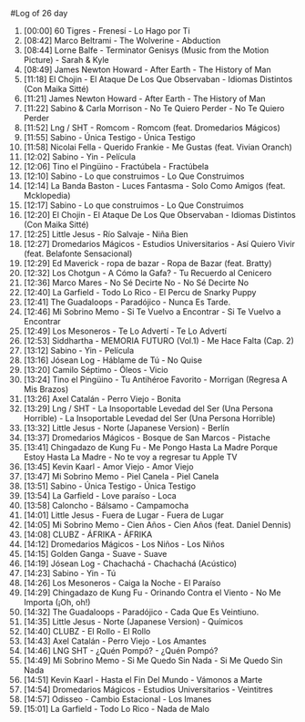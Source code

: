 #Log of 26 day

1. [00:00] 60 Tigres - Frenesí - Lo Hago por Ti
1. [08:42] Marco Beltrami - The Wolverine - Abduction
1. [08:44] Lorne Balfe - Terminator Genisys (Music from the Motion Picture) - Sarah & Kyle
1. [08:49] James Newton Howard - After Earth - The History of Man
1. [11:18] El Chojin - El Ataque De Los Que Observaban - Idiomas Distintos (Con Maika Sitté)
1. [11:21] James Newton Howard - After Earth - The History of Man
1. [11:22] Sabino & Carla Morrison - No Te Quiero Perder - No Te Quiero Perder
1. [11:52] Lng / SHT - Romcom - Romcom (feat. Dromedarios Mágicos)
1. [11:55] Sabino - Única Testigo - Única Testigo
1. [11:58] Nicolai Fella - Querido Frankie - Me Gustas (feat. Vivian Oranch)
1. [12:02] Sabino - Yin - Película
1. [12:06] Tino el Pingüino - Fractúbela - Fractúbela
1. [12:10] Sabino - Lo que construimos - Lo Que Construimos
1. [12:14] La Banda Baston - Luces Fantasma - Solo Como Amigos (feat. Mcklopedia)
1. [12:17] Sabino - Lo que construimos - Lo Que Construimos
1. [12:20] El Chojin - El Ataque De Los Que Observaban - Idiomas Distintos (Con Maika Sitté)
1. [12:25] Little Jesus - Río Salvaje - Niña Bien
1. [12:27] Dromedarios Mágicos - Estudios Universitarios - Así Quiero Vivir (feat. Belafonte Sensacional)
1. [12:29] Ed Maverick - ropa de bazar - Ropa de Bazar (feat. Bratty)
1. [12:32] Los Chotgun - A Cómo la Gafa? - Tu Recuerdo al Cenicero
1. [12:36] Marco Mares - No Sé Decirte No - No Sé Decirte No
1. [12:40] La Garfield - Todo Lo Rico - El Percu de Snarky Puppy
1. [12:41] The Guadaloops - Paradójico - Nunca Es Tarde.
1. [12:46] Mi Sobrino Memo - Si Te Vuelvo a Encontrar - Si Te Vuelvo a Encontrar
1. [12:49] Los Mesoneros - Te Lo Advertí - Te Lo Advertí
1. [12:53] Siddhartha - MEMORIA FUTURO (Vol.1) - Me Hace Falta (Cap. 2)
1. [13:12] Sabino - Yin - Película
1. [13:16] Jósean Log - Háblame de Tú - No Quise
1. [13:20] Camilo Séptimo - Óleos - Vicio
1. [13:24] Tino el Pingüino - Tu Antihéroe Favorito - Morrigan (Regresa A Mis Brazos)
1. [13:26] Axel Catalán - Perro Viejo - Bonita
1. [13:29] Lng / SHT - La Insoportable Levedad del Ser (Una Persona Horrible) - La Insoportable Levedad del Ser (Una Persona Horrible)
1. [13:32] Little Jesus - Norte (Japanese Version) - Berlín
1. [13:37] Dromedarios Mágicos - Bosque de San Marcos - Pistache
1. [13:41] Chingadazo de Kung Fu - Me Pongo Hasta La Madre Porque Estoy Hasta La Madre - No te voy a regresar tu Apple TV
1. [13:45] Kevin Kaarl - Amor Viejo - Amor Viejo
1. [13:47] Mi Sobrino Memo - Piel Canela - Piel Canela
1. [13:51] Sabino - Única Testigo - Única Testigo
1. [13:54] La Garfield - Love paraíso - Loca
1. [13:58] Caloncho - Bálsamo - Campamocha
1. [14:01] Little Jesus - Fuera de Lugar - Fuera de Lugar
1. [14:05] Mi Sobrino Memo - Cien Años - Cien Años (feat. Daniel Dennis)
1. [14:08] CLUBZ - ÁFRIKA - ÁFRIKA
1. [14:12] Dromedarios Mágicos - Los Niños - Los Niños
1. [14:15] Golden Ganga - Suave - Suave
1. [14:19] Jósean Log - Chachachá - Chachachá (Acústico)
1. [14:23] Sabino - Yin - Tú
1. [14:26] Los Mesoneros - Caiga la Noche - El Paraíso
1. [14:29] Chingadazo de Kung Fu - Orinando Contra el Viento - No Me Importa (¡Oh, oh!)
1. [14:32] The Guadaloops - Paradójico - Cada Que Es Veintiuno.
1. [14:35] Little Jesus - Norte (Japanese Version) - Químicos
1. [14:40] CLUBZ - El Rollo - El Rollo
1. [14:43] Axel Catalán - Perro Viejo - Los Amantes
1. [14:46] LNG SHT - ¿Quén Pompó? - ¿Quén Pompó?
1. [14:49] Mi Sobrino Memo - Si Me Quedo Sin Nada - Si Me Quedo Sin Nada
1. [14:51] Kevin Kaarl - Hasta el Fin Del Mundo - Vámonos a Marte
1. [14:54] Dromedarios Mágicos - Estudios Universitarios - Veintitres
1. [14:57] Odisseo - Cambio Estacional - Los Imanes
1. [15:01] La Garfield - Todo Lo Rico - Nada de Malo
